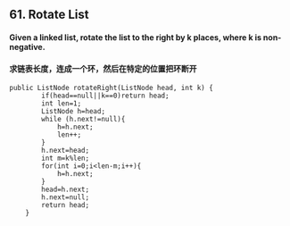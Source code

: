 ## 61. Rotate List
#### Given a linked list, rotate the list to the right by k places, where k is non-negative.
#### 求链表长度，连成一个环，然后在特定的位置把环断开
```
public ListNode rotateRight(ListNode head, int k) {
        if(head==null||k==0)return head;
        int len=1;
        ListNode h=head;
        while (h.next!=null){
            h=h.next;
            len++;
        }
        h.next=head;
        int m=k%len;
        for(int i=0;i<len-m;i++){
            h=h.next;
        }
        head=h.next;
        h.next=null;
        return head;
    }
```

